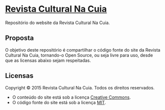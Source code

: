 # [Revista Cultural Na Cuia](http://nacuia.com.br/)

Repositório do website da Revista Cultural Na Cuia.

## Proposta

O objetivo deste repositório é compartilhar o código fonte do site da Revista Cultural Na Cuia, tornando-o Open Source, ou seja livre para uso, desde que as licensas abaixo sejam respeitadas.

## Licensas

Copyright © 2015 Revista Cultural Na Cuia. Todos os direitos reservados.

* O conteúdo do site está sob a licença [Creative Commons](http://creativecommons.org/licenses/by-nc-sa/4.0/).
* O código fonte do site está sob a licença [MIT](http://mit-license.org/).